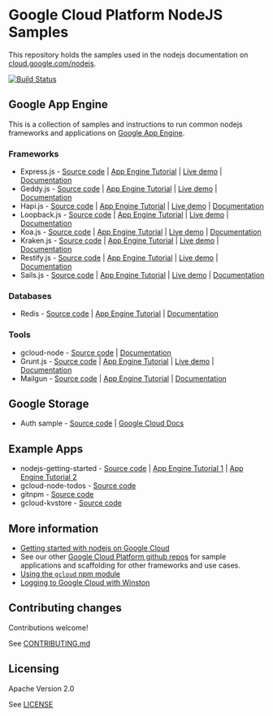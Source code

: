 # Google Cloud Platform NodeJS Samples

This repository holds the samples used in the nodejs documentation on
[cloud.google.com/nodejs](https://cloud.google.com/nodejs).  

[![Build Status](https://travis-ci.org/GoogleCloudPlatform/nodejs-docs-samples.svg)](https://travis-ci.org/GoogleCloudPlatform/nodejs-docs-samples)

## Google App Engine

This is a collection of samples and instructions to run common nodejs frameworks
and applications on [Google App Engine](http://cloud.google.com/nodejs).  

### Frameworks

- Express.js - [Source code][express_1] | [App Engine Tutorial][express_2] | [Live demo][express_3] | [Documentation][express_4]
- Geddy.js - [Source code][geddy_1] | [App Engine Tutorial][geddy_2] | [Live demo][geddy_3] | [Documentation][geddy_4]
- Hapi.js - [Source code][hapi_1] | [App Engine Tutorial][hapi_2] | [Live demo][hapi_3] | [Documentation][hapi_4]
- Loopback.js - [Source code][loopback_1] | [App Engine Tutorial][loopback_2] | [Live demo][loopback_3] | [Documentation][loopback_4]
- Koa.js - [Source code][koa_1] | [App Engine Tutorial][koa_2] | [Live demo][koa_3] | [Documentation][koa_4]
- Kraken.js - [Source code][kraken_1] | [App Engine Tutorial][kraken_2] | [Live demo][kraken_3] | [Documentation][kraken_4]
- Restify.js - [Source code][restify_1] | [App Engine Tutorial][restify_2] | [Live demo][restify_3] | [Documentation][restify_4]
- Sails.js - [Source code][sails_1] | [App Engine Tutorial][sails_2] | [Live demo][sails_3] | [Documentation][sails_4]

### Databases

- Redis - [Source code][redis_1] | [App Engine Tutorial][redis_2] | [Documentation][redis_3]

### Tools

- gcloud-node - [Source code][gcloud_1] | [Documentation][gcloud_2]
- Grunt.js - [Source code][grunt_1] | [App Engine Tutorial][grunt_2] | [Live demo][grunt_3] | [Documentation][grunt_4]
- Mailgun - [Source code][mailgun_1] | [App Engine Tutorial][mailgun_2] | [Documentation][mailgun_3]

## Google Storage

- Auth sample - [Source code][storage_1] | [Google Cloud Docs][storage_2]

## Example Apps

- nodejs-getting-started - [Source code][nodejs_1] | [App Engine Tutorial 1][nodejs_2] | [App Engine Tutorial 2][nodejs_3]
- gcloud-node-todos - [Source code][todos_1]
- gitnpm - [Source code][gitnpm_1]
- gcloud-kvstore - [Source code][kvstore_1]

## More information

- [Getting started with nodejs on Google Cloud](http://cloud.google.com/nodejs/)
- See our other [Google Cloud Platform github repos](https://github.com/GoogleCloudPlatform) for sample applications and scaffolding for other frameworks and use cases.
- [Using the `gcloud` npm module](https://googlecloudplatform.github.io/gcloud-node/#/)
- [Logging to Google Cloud with Winston](https://github.com/GoogleCloudPlatform/winston-gae)

## Contributing changes

Contributions welcome!

See [CONTRIBUTING.md](https://github.com/GoogleCloudPlatform/nodejs-docs-samples/blob/master/CONTRIBUTING.md)

## Licensing

Apache Version 2.0

See [LICENSE](https://github.com/GoogleCloudPlatform/nodejs-docs-samples/blob/master/LICENSE)

[storage_1]: https://github.com/GoogleCloudPlatform/nodejs-docs-samples/blob/master/storage/authSample.js
[storage_2]: https://cloud.google.com/storage/docs/authentication#acd-examples

[express_1]: https://github.com/GoogleCloudPlatform/nodejs-docs-samples/blob/master/appengine/express
[express_2]: https://cloud.google.com/nodejs/resources/frameworks/express
[express_3]: http://express-dot-nodejs-docs-samples.appspot.com
[express_4]: http://expressjs.com/

[geddy_1]: https://github.com/GoogleCloudPlatform/nodejs-docs-samples/blob/master/appengine/geddy
[geddy_2]: https://cloud.google.com/nodejs/resources/frameworks/geddy
[geddy_3]: http://geddy-dot-nodejs-docs-samples.appspot.com
[geddy_4]: http://geddyjs.org/

[hapi_1]: https://github.com/GoogleCloudPlatform/nodejs-docs-samples/blob/master/appengine/hapi
[hapi_2]: https://cloud.google.com/nodejs/resources/frameworks/hapi
[hapi_3]: http://hapi-dot-nodejs-docs-samples.appspot.com
[hapi_4]: http://hapijs.com/

[loopback_1]: https://github.com/GoogleCloudPlatform/nodejs-docs-samples/blob/master/appengine/loopback
[loopback_2]: https://cloud.google.com/nodejs/resources/frameworks/loopback
[loopback_3]: http://loopback-dot-nodejs-docs-samples.appspot.com
[loopback_4]: http://loopback.io/

[koa_1]: https://github.com/GoogleCloudPlatform/nodejs-docs-samples/blob/master/appengine/koa
[koa_2]: https://cloud.google.com/nodejs/resources/frameworks/koa
[koa_3]: http://koa-dot-nodejs-docs-samples.appspot.com
[koa_4]: http://koajs.com/

[kraken_1]: https://github.com/GoogleCloudPlatform/nodejs-docs-samples/blob/master/appengine/kraken
[kraken_2]: https://cloud.google.com/nodejs/resources/frameworks/kraken
[kraken_3]: http://kraken-dot-nodejs-docs-samples.appspot.com
[kraken_4]: http://krakenjs.com/

[restify_1]: https://github.com/GoogleCloudPlatform/nodejs-docs-samples/blob/master/appengine/restify
[restify_2]: https://cloud.google.com/nodejs/resources/frameworks/restify
[restify_3]: http://restify-dot-nodejs-docs-samples.appspot.com
[restify_4]: http://restify.com/

[sails_1]: https://github.com/GoogleCloudPlatform/nodejs-docs-samples/blob/master/appengine/sails
[sails_2]: https://cloud.google.com/nodejs/resources/frameworks/sails
[sails_3]: http://sails-dot-nodejs-docs-samples.appspot.com
[sails_4]: http://sailsjs.org/

[redis_1]: https://github.com/GoogleCloudPlatform/nodejs-docs-samples/blob/master/appengine/redis
[redis_2]: https://cloud.google.com/nodejs/resources/databases/redis
[redis_3]: http://redis.io/

[gcloud_1]: https://github.com/GoogleCloudPlatform/gcloud-node
[gcloud_2]: https://googlecloudplatform.github.io/gcloud-node/#/

[grunt_1]: https://github.com/GoogleCloudPlatform/nodejs-docs-samples/blob/master/appengine/grunt
[grunt_2]: https://cloud.google.com/nodejs/resources/tools/grunt
[grunt_3]: http://grunt-dot-nodejs-docs-samples.appspot.com
[grunt_4]: http://gruntjs.com/

[mailgun_1]: https://github.com/GoogleCloudPlatform/nodejs-docs-samples/blob/master/appengine/mailgun
[mailgun_2]: https://cloud.google.com/nodejs/resources/tools/mailgun
[mailgun_3]: http://www.mailgun.com/

[nodejs_1]: https://github.com/GoogleCloudPlatform/nodejs-getting-started
[nodejs_2]: https://cloud.google.com/nodejs/getting-started/hello-world
[nodejs_3]: https://cloud.google.com/nodejs/getting-started/tutorial-app

[todos_1]: https://github.com/GoogleCloudPlatform/gcloud-node-todos

[gitnpm_1]: https://github.com/stephenplusplus/gitnpm

[kvstore_1]: https://github.com/stephenplusplus/gcloud-kvstore